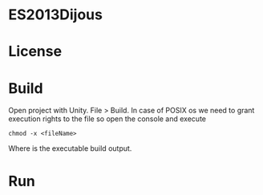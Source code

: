 ES2013Dijous
============

# License

# Build

Open project with Unity. File > Build. In case of POSIX os we need to grant execution rights to the file so open the console and execute

    chmod -x <fileName>
	
Where <fileName> is the executable build output.

# Run
